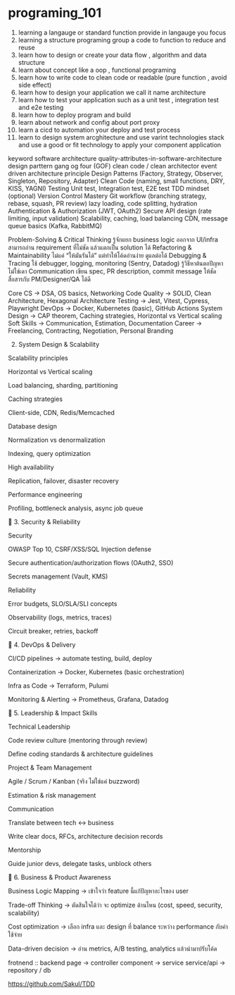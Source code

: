 # programing_101
1. learning a langauge or standard function provide in langauge you focus 
2. learning a structure programing group a code to function to reduce and reuse 
3. learn how to design or create your data flow , algorithm and data structure
4. learn about concept like a oop , functional programing
5. learn how to write code to clean code or readable (pure function , avoid side effect)
6. learn how to design your application we call it name architecture 
7. learn how to test your application such as a unit test , integration test and e2e testing 
8. learn how to deploy program and build 
9. learn about network and config about port proxy 
10. learn a cicd to automation your deploy and test process 
11. learn to design system arcghitecture and use varint technologies stack and use a good or fit technology to apply your component application  

keyword 
software architecture 
quality-attributes-in-software-architecture 
design parttern 
gang og four (GOF)
clean code / clean architector 
event driven architecture
principle 
Design Patterns (Factory, Strategy, Observer, Singleton, Repository, Adapter)
Clean Code (naming, small functions, DRY, KISS, YAGNI)
Testing
Unit test, Integration test, E2E test
TDD mindset (optional)
Version Control Mastery
Git workflow (branching strategy, rebase, squash, PR review)
lazy loading, code splitting, hydration
Authentication & Authorization (JWT, OAuth2)
Secure API design (rate limiting, input validation)
Scalability, caching, load balancing
CDN, message queue basics (Kafka, RabbitMQ)


Problem-Solving & Critical Thinking
รู้จักแยก business logic ออกจาก UI/infra
สามารถอ่าน requirement ที่ไม่ชัด แล้วแตกเป็น solution ได้
Refactoring & Maintainability
ไม่แค่ “ให้มันรันได้” แต่ทำให้โค้ดอ่านง่าย ดูแลต่อได้
Debugging & Tracing
ใช้ debugger, logging, monitoring (Sentry, Datadog)
รู้วิธีหาต้นตอปัญหา ไม่ใช่เดา
Communication
เขียน spec, PR description, commit message ให้ชัด
สื่อสารกับ PM/Designer/QA ได้ดี

Core CS → DSA, OS basics, Networking
Code Quality → SOLID, Clean Architecture, Hexagonal Architecture
Testing → Jest, Vitest, Cypress, Playwright
DevOps → Docker, Kubernetes (basic), GitHub Actions
System Design → CAP theorem, Caching strategies, Horizontal vs Vertical scaling
Soft Skills → Communication, Estimation, Documentation
Career → Freelancing, Contracting, Negotiation, Personal Branding


2. System Design & Scalability

Scalability principles

Horizontal vs Vertical scaling

Load balancing, sharding, partitioning

Caching strategies

Client-side, CDN, Redis/Memcached

Database design

Normalization vs denormalization

Indexing, query optimization

High availability

Replication, failover, disaster recovery

Performance engineering

Profiling, bottleneck analysis, async job queue

🔐 3. Security & Reliability

Security

OWASP Top 10, CSRF/XSS/SQL Injection defense

Secure authentication/authorization flows (OAuth2, SSO)

Secrets management (Vault, KMS)

Reliability

Error budgets, SLO/SLA/SLI concepts

Observability (logs, metrics, traces)

Circuit breaker, retries, backoff

🚀 4. DevOps & Delivery

CI/CD pipelines → automate testing, build, deploy

Containerization → Docker, Kubernetes (basic orchestration)

Infra as Code → Terraform, Pulumi

Monitoring & Alerting → Prometheus, Grafana, Datadog

👥 5. Leadership & Impact Skills

Technical Leadership

Code review culture (mentoring through review)

Define coding standards & architecture guidelines

Project & Team Management

Agile / Scrum / Kanban (จริง ไม่ใช่แค่ buzzword)

Estimation & risk management

Communication

Translate between tech ↔ business

Write clear docs, RFCs, architecture decision records

Mentorship

Guide junior devs, delegate tasks, unblock others

🧠 6. Business & Product Awareness

Business Logic Mapping → เข้าใจว่า feature นี้แก้ปัญหาอะไรของ user

Trade-off Thinking → ตัดสินใจได้ว่า จะ optimize ด้านไหน (cost, speed, security, scalability)

Cost optimization → เลือก infra และ design ที่ balance ระหว่าง performance กับค่าใช้จ่าย

Data-driven decision → อ่าน metrics, A/B testing, analytics แล้วนำมาปรับโค้ด




frotnend :: backend 
page -> controller 
component -> service 
service/api -> repository / db 

https://github.com/Sakul/TDD